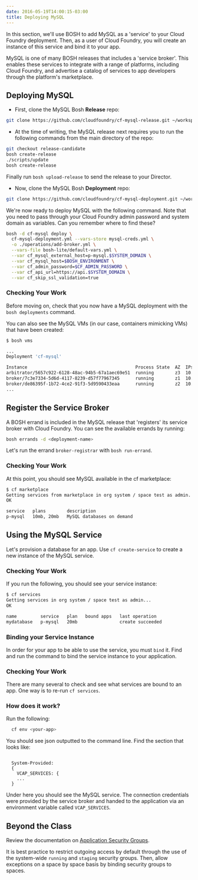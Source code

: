 ```yaml
---
date: 2016-05-19T14:00:15-03:00
title: Deploying MySQL
---
```


In this section, we'll use BOSH to add MySQL as a 'service' to your Cloud Foundry deployment. Then, as a user of Cloud Foundry, you will create an instance of this service and bind it to your app.

MySQL is one of many BOSH releases that includes a 'service broker'. This enables these services to integrate with a range of platforms, including Cloud Foundry, and advertise a catalog of services to app developers through the platform's marketplace.

## Deploying MySQL

* First, clone the MySQL Bosh **Release** repo:

```sh
git clone https://github.com/cloudfoundry/cf-mysql-release.git ~/workspace/cf-mysql-release
```

* At the time of writing, the MySQL release next requires you to run the following commands from the main directory of the repo:

```sh
git checkout release-candidate
bosh create-release
./scripts/update
bosh create-release
```

Finally run `bosh upload-release` to send the release to your Director.

* Now, clone the MySQL Bosh **Deployment** repo:

```sh
git clone https://github.com/cloudfoundry/cf-mysql-deployment.git ~/workspace/cf-mysql-deployment
```

We're now ready to deploy MySQL with the following command. Note that you need to pass through your Cloud Foundry admin password and system domain as variables. Can you remember where to find these?

```sh
bosh -d cf-mysql deploy \
  cf-mysql-deployment.yml --vars-store mysql-creds.yml \
  -o ./operations/add-broker.yml \
  --vars-file bosh-lite/default-vars.yml \
  --var cf_mysql_external_host=p-mysql.$SYSTEM_DOMAIN \
  --var cf_mysql_host=$BOSH_ENVIRONMENT \
  --var cf_admin_password=$CF_ADMIN_PASSWORD \
  --var cf_api_url=https://api.$SYSTEM_DOMAIN \
  --var cf_skip_ssl_validation=true
```

### Checking Your Work

Before moving on, check that you now have a MySQL deployment with the `bosh deployments` command.

You can also see the MySQL VMs (in our case, containers mimicking VMs) that have been created:

```sh
$ bosh vms

...
Deployment 'cf-mysql'

Instance                                         Process State  AZ  IPs           VM CID                                VM Type  Active
arbitrator/5657c922-6128-48ac-94b5-67a1aec69e51  running        z3  10.244.0.144  d0e6eda5-8a04-4ede-614e-c49be6fafa7f  default  false
broker/7c3e7334-5d6d-4117-8239-d57f77967345      running        z1  10.244.0.147  008f6980-c47a-4853-69b4-f268be089eb6  default  false
broker/de86395f-1b72-4ce2-91f3-5d9590433eaa      running        z2  10.244.0.148  362e5ad6-8911-4d75-48eb-0b800cc1d859  default  false
...
```

## Register the Service Broker

A BOSH errand is included in the MySQL release that 'registers' its service broker with Cloud Foundry. You can see the available errands by running:

```sh
bosh errands -d <deployment-name>
```

Let's run the errand `broker-registrar` with `bosh run-errand`.

### Checking Your Work

At this point, you should see MySQL available in the cf marketplace:

```sh
$ cf marketplace
Getting services from marketplace in org system / space test as admin...
OK

service   plans        description
p-mysql   10mb, 20mb   MySQL databases on demand
```

## Using the MySQL Service

Let's provision a database for an app. Use `cf create-service` to create a new instance of the MySQL service.

### Checking Your Work

If you run the following, you should see your service instance:

```sh
$ cf services
Getting services in org system / space test as admin...
OK

name         service   plan   bound apps   last operation
mydatabase   p-mysql   20mb                create succeeded
```

### Binding your Service Instance

In order for your app to be able to use the service, you must `bind` it.  Find and run the command to bind the service instance to your application.

### Checking Your Work

There are many several to check and see what services are bound to an app.  One way is to re-run `cf services`.

### How does it work?

Run the following:

```sh
  cf env <your-app>
```

You should see json outputted to the command line.  Find the section that looks like:

```

  System-Provided:
  {
    VCAP_SERVICES: {
    ...
  }
```

Under here you should see the MySQL service.  The connection credentials were provided by the service broker and handed to the application via an environment variable called `VCAP_SERVICES`.

## Beyond the Class

Review the documentation on [Application Security Groups](https://docs.pivotal.io/pivotalcf/adminguide/app-sec-groups.html).

It is best practice to restrict outgoing access by default through the use of the system-wide `running` and `staging` security groups.  Then, allow exceptions on a space by space basis by binding security groups to spaces.
